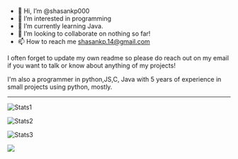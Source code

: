- 👋 Hi, I’m @shasankp000
- 👀 I’m interested in programming
- 🌱 I’m currently learning Java.
- 💞️ I’m looking to collaborate on nothing so far!
- 📫 How to reach me shasankp.14@gmail.com

I often forget to update my own readme so please do reach out on my email if you want to talk or know about anything of my projects!


I'm also a programmer in python,JS,C, Java with 5 years of experience in small projects using python, mostly.

---

![Stats1](https://github-readme-stats.vercel.app/api?username=shasankp000&theme=tokyonight&show_icons=true&hide_border=true&count_private=true)

![Stats2](https://github-readme-stats.vercel.app/api/top-langs/?username=shasankp000&theme=tokyonight&show_icons=true&hide_border=true&layout=compact)

![Stats3](https://github-readme-streak-stats.herokuapp.com/?user=shasankp000&theme=tokyonight&hide_border=true)


[![](https://visitcount.itsvg.in/api?id=shasankp000&label=Profile%20Views&color=0&icon=0&pretty=false)](https://visitcount.itsvg.in)

<!---
shasankp000/shasankp000 is a ✨ special ✨ repository because its `README.md` (this file) appears on your GitHub profile.
You can click the Preview link to take a look at your changes.
--->
